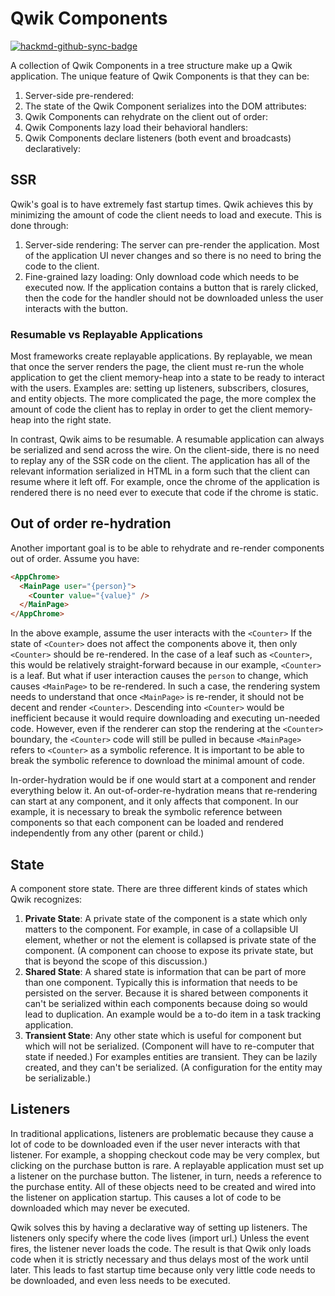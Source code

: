 # Qwik Components

[![hackmd-github-sync-badge](https://hackmd.io/j2qKEw3zTM26a7iq5vkdZQ/badge)](https://hackmd.io/j2qKEw3zTM26a7iq5vkdZQ)

A collection of Qwik Components in a tree structure make up a Qwik application.
The unique feature of Qwik Components is that they can be:

1. Server-side pre-rendered:
1. The state of the Qwik Component serializes into the DOM attributes:
1. Qwik Components can rehydrate on the client out of order:
1. Qwik Components lazy load their behavioral handlers:
1. Qwik Components declare listeners (both event and broadcasts) declaratively:

## SSR

Qwik's goal is to have extremely fast startup times. Qwik achieves this by minimizing the amount of code the client needs to load and execute. This is done through:

1. Server-side rendering: The server can pre-render the application. Most of the application UI never changes and so there is no need to bring the code to the client.
1. Fine-grained lazy loading: Only download code which needs to be executed now. If the application contains a button that is rarely clicked, then the code for the handler should not be downloaded unless the user interacts with the button.

### Resumable vs Replayable Applications

Most frameworks create replayable applications. By replayable, we mean that once the server renders the page, the client must re-run the whole application to get the client memory-heap into a state to be ready to interact with the users. Examples are: setting up listeners, subscribers, closures, and entity objects. The more complicated the page, the more complex the amount of code the client has to replay in order to get the client memory-heap into the right state.

In contrast, Qwik aims to be resumable. A resumable application can always be serialized and send across the wire. On the client-side, there is no need to replay any of the SSR code on the client. The application has all of the relevant information serialized in HTML in a form such that the client can resume where it left off. For example, once the chrome of the application is rendered there is no need ever to execute that code if the chrome is static.

## Out of order re-hydration

Another important goal is to be able to rehydrate and re-render components out of order. Assume you have:

```html
<AppChrome>
  <MainPage user="{person}">
    <Counter value="{value}" />
  </MainPage>
</AppChrome>
```

In the above example, assume the user interacts with the `<Counter>` If the state of `<Counter>` does not affect the components above it, then only `<Counter>` should be re-rendered. In the case of a leaf such as `<Counter>`, this would be relatively straight-forward because in our example, `<Counter>` is a leaf. But what if user interaction causes the `person` to change, which causes `<MainPage>` to be re-rendered. In such a case, the rendering system needs to understand that once `<MainPage>` is re-render, it should not be decent and render `<Counter>`. Descending into `<Counter>` would be inefficient because it would require downloading and executing un-needed code. However, even if the renderer can stop the rendering at the `<Counter>` boundary, the `<Counter>` code will still be pulled in because `<MainPage>` refers to `<Counter>` as a symbolic reference. It is important to be able to break the symbolic reference to download the minimal amount of code.

In-order-hydration would be if one would start at a component and render everything below it. An out-of-order-re-hydration means that re-rendering can start at any component, and it only affects that component. In our example, it is necessary to break the symbolic reference between components so that each component can be loaded and rendered independently from any other (parent or child.)

## State

A component store state. There are three different kinds of states which Qwik recognizes:

1. **Private State**: A private state of the component is a state which only matters to the component. For example, in case of a collapsible UI element, whether or not the element is collapsed is private state of the component. (A component can choose to expose its private state, but that is beyond the scope of this discussion.)
1. **Shared State**: A shared state is information that can be part of more than one component. Typically this is information that needs to be persisted on the server. Because it is shared between components it can't be serialized within each components because doing so would lead to duplication. An example would be a to-do item in a task tracking application.
1. **Transient State**: Any other state which is useful for component but which will not be serialized. (Component will have to re-computer that state if needed.) For examples entities are transient. They can be lazily created, and they can't be serialized. (A configuration for the entity may be serializable.)

## Listeners

In traditional applications, listeners are problematic because they cause a lot of code to be downloaded even if the user never interacts with that listener. For example, a shopping checkout code may be very complex, but clicking on the purchase button is rare. A replayable application must set up a listener on the purchase button. The listener, in turn, needs a reference to the purchase entity. All of these objects need to be created and wired into the listener on application startup. This causes a lot of code to be downloaded which may never be executed.

Qwik solves this by having a declarative way of setting up listeners. The listeners only specify where the code lives (import url.) Unless the event fires, the listener never loads the code. The result is that Qwik only loads code when it is strictly necessary and thus delays most of the work until later. This leads to fast startup time because only very little code needs to be downloaded, and even less needs to be executed.
